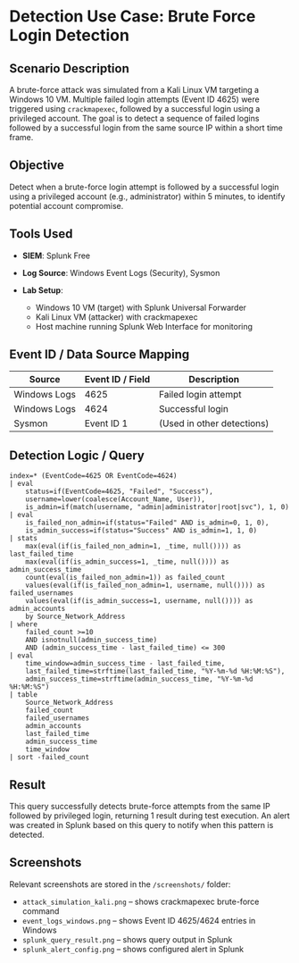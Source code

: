# Detection Use Case: Brute Force Login Detection

## Scenario Description

A brute-force attack was simulated from a Kali Linux VM targeting a Windows 10 VM. Multiple failed login attempts (Event ID 4625) were triggered using `crackmapexec`, followed by a successful login using a privileged account. The goal is to detect a sequence of failed logins followed by a successful login from the same source IP within a short time frame.

## Objective

Detect when a brute-force login attempt is followed by a successful login using a privileged account (e.g., administrator) within 5 minutes, to identify potential account compromise.

## Tools Used

* **SIEM**: Splunk Free
* **Log Source**: Windows Event Logs (Security), Sysmon
* **Lab Setup**:

  * Windows 10 VM (target) with Splunk Universal Forwarder
  * Kali Linux VM (attacker) with crackmapexec
  * Host machine running Splunk Web Interface for monitoring

## Event ID / Data Source Mapping

| Source       | Event ID / Field | Description                |
| ------------ | ---------------- | -------------------------- |
| Windows Logs | 4625             | Failed login attempt       |
| Windows Logs | 4624             | Successful login           |
| Sysmon       | Event ID 1       | (Used in other detections) |

## Detection Logic / Query

```spl
index=* (EventCode=4625 OR EventCode=4624)
| eval
    status=if(EventCode=4625, "Failed", "Success"),
    username=lower(coalesce(Account_Name, User)),
    is_admin=if(match(username, "admin|administrator|root|svc"), 1, 0)
| eval
    is_failed_non_admin=if(status="Failed" AND is_admin=0, 1, 0),
    is_admin_success=if(status="Success" AND is_admin=1, 1, 0)
| stats
    max(eval(if(is_failed_non_admin=1, _time, null()))) as last_failed_time
    max(eval(if(is_admin_success=1, _time, null()))) as admin_success_time
    count(eval(is_failed_non_admin=1)) as failed_count
    values(eval(if(is_failed_non_admin=1, username, null()))) as failed_usernames
    values(eval(if(is_admin_success=1, username, null()))) as admin_accounts
    by Source_Network_Address
| where
    failed_count >=10
    AND isnotnull(admin_success_time)
    AND (admin_success_time - last_failed_time) <= 300
| eval
    time_window=admin_success_time - last_failed_time,
    last_failed_time=strftime(last_failed_time, "%Y-%m-%d %H:%M:%S"),
    admin_success_time=strftime(admin_success_time, "%Y-%m-%d %H:%M:%S")
| table
    Source_Network_Address
    failed_count
    failed_usernames
    admin_accounts
    last_failed_time
    admin_success_time
    time_window
| sort -failed_count
```

## Result

This query successfully detects brute-force attempts from the same IP followed by privileged login, returning 1 result during test execution. An alert was created in Splunk based on this query to notify when this pattern is detected.

## Screenshots

Relevant screenshots are stored in the `/screenshots/` folder:

* `attack_simulation_kali.png` – shows crackmapexec brute-force command
* `event_logs_windows.png` – shows Event ID 4625/4624 entries in Windows
* `splunk_query_result.png` – shows query output in Splunk
* `splunk_alert_config.png` – shows configured alert in Splunk

